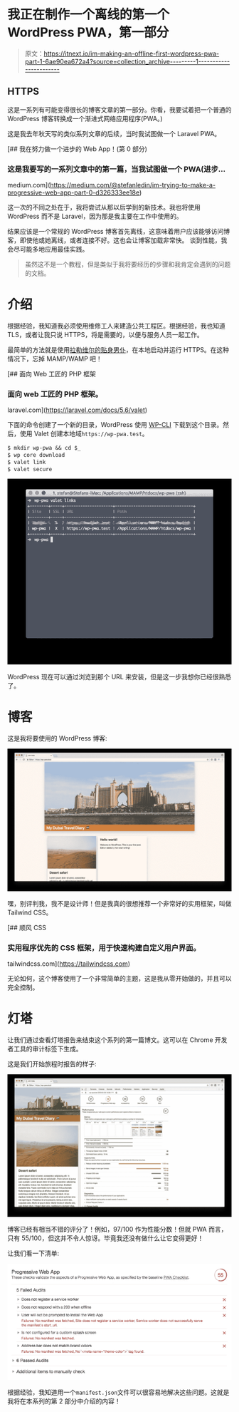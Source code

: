 # 我正在制作一个离线的第一个 WordPress PWA，第一部分

> 原文：<https://itnext.io/im-making-an-offline-first-wordpress-pwa-part-1-6ae90ea672a4?source=collection_archive---------1----------------------->

## HTTPS

这是一系列有可能变得很长的博客文章的第一部分。你看，我要试着把一个普通的 WordPress 博客转换成一个渐进式网络应用程序(PWA。)

这是我去年秋天写的类似系列文章的后续，当时我试图做一个 Laravel PWA。

[](https://medium.com/@stefanledin/im-trying-to-make-a-progressive-web-app-part-0-d326333ee18e) [## 我在努力做一个进步的 Web App！(第 0 部分)

### 这是我要写的一系列文章中的第一篇，当我试图做一个 PWA(进步…

medium.com](https://medium.com/@stefanledin/im-trying-to-make-a-progressive-web-app-part-0-d326333ee18e) 

这一次的不同之处在于，我将尝试从那以后学到的新技术。我也将使用 WordPress 而不是 Laravel，因为那是我主要在工作中使用的。

结果应该是一个常规的 WordPress 博客首先离线，这意味着用户应该能够访问博客，即使他或她离线，或者连接不好。这也会让博客加载非常快。
谈到性能，我会尽可能多地应用最佳实践。

> 虽然这不是一个教程，但是类似于我将要经历的步骤和我肯定会遇到的问题的文档。

# 介绍

根据经验，我知道我必须使用维修工人来建造公共工程区。根据经验，我也知道 TLS，或者让我只说 HTTPS，将是需要的，以便与服务人员一起工作。

最简单的方法就是使用[拉勒维尔的贴身男仆](https://laravel.com/docs/5.6/valet)，在本地启动并运行 HTTPS。在这种情况下，忘掉 MAMP/WAMP 吧！

[](https://laravel.com/docs/5.6/valet) [## 面向 Web 工匠的 PHP 框架

### 面向 web 工匠的 PHP 框架。

laravel.com](https://laravel.com/docs/5.6/valet) 

下面的命令创建了一个新的目录，WordPress 使用 [WP-CLI](https://wp-cli.org/) 下载到这个目录。然后，使用 Valet 创建本地域`https://wp-pwa.test`。

```
$ mkdir wp-pwa && cd $_
$ wp core download
$ valet link
$ valet secure
```

![](img/06afd24f4913f1a011c151c3d427cce7.png)

WordPress 现在可以通过浏览到那个 URL 来安装，但是这一步我想你已经很熟悉了。

# 博客

这是我将要使用的 WordPress 博客:

![](img/2e145af391db3951ae6b25802e88d6c1.png)

嘿，别评判我，我不是设计师！但是我真的很想推荐一个非常好的实用框架，叫做 Tailwind CSS。

[](https://tailwindcss.com) [## 顺风 CSS

### 实用程序优先的 CSS 框架，用于快速构建自定义用户界面。

tailwindcss.com](https://tailwindcss.com) 

无论如何，这个博客使用了一个非常简单的主题，这是我从零开始做的，并且可以完全控制。

# 灯塔

让我们通过查看灯塔报告来结束这个系列的第一篇博文。这可以在 Chrome 开发者工具的审计标签下生成。

这是我们开始旅程时报告的样子:

![](img/69d47295eaf469e473481d35b03760ec.png)

博客已经有相当不错的评分了！例如，97/100 作为性能分数！但就 PWA 而言，只有 55/100，但这并不令人惊讶。毕竟我还没有做什么让它变得更好！

让我们看一下清单:

![](img/03afd129944777b64b760dfa0d50e880.png)

根据经验，我知道用一个`manifest.json`文件可以很容易地解决这些问题。这就是我将在本系列的第 2 部分中介绍的内容！